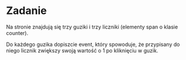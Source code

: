 # Zadanie

Na stronie znajdują się trzy guziki i trzy liczniki (elementy span o klasie counter).
 
Do każdego guzika dopiszcie event, który spowoduje, że przypisany do niego licznik zwiększy swoją wartość o 1 po kliknięciu w guzik.


